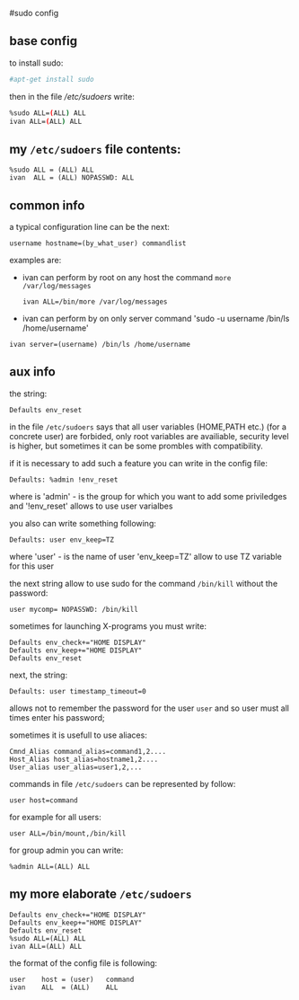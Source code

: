 #sudo config

## base config
to install sudo:
```sh
#apt-get install sudo 
```

then in the file */etc/sudoers* write:
```sh
%sudo ALL=(ALL) ALL 
ivan ALL=(ALL) ALL    
```

 
## my `/etc/sudoers` file contents:
```
%sudo ALL = (ALL) ALL 
ivan  ALL = (ALL) NOPASSWD: ALL  
```


## common info
a typical configuration line can be the next:
```
username hostname=(by_what_user) commandlist  
```

examples are:
- ivan can perform by root on any host the command `more /var/log/messages`
  ```
  ivan ALL=/bin/more /var/log/messages
  ```

- ivan can perform by <username> on only server command 'sudo -u username
/bin/ls /home/username'
```
ivan server=(username) /bin/ls /home/username 
```


## aux info
the string:
```
Defaults env_reset 
```
in the file `/etc/sudoers` says
that all user variables (HOME,PATH etc.) (for a concrete user) are forbided,
only root variables are availiable,
security level is higher, 
but sometimes it can be some prombles with compatibility.

if it is necessary to add such a feature you can write in the config file:
```
Defaults: %admin !env_reset 
```
where is 'admin' - is the group for which you want to add some priviledges
and '!env_reset' allows to use user varialbes

you also can write something following:
```
Defaults: user env_keep=TZ 
```
where 'user' - is the name of user
'env_keep=TZ' allow to use TZ variable for this user


the next string allow to use sudo for the command `/bin/kill` without the password:
```
user mycomp= NOPASSWD: /bin/kill 
```

sometimes for launching X-programs you must write:
```
Defaults env_check+="HOME DISPLAY"
Defaults env_keep+="HOME DISPLAY"  
Defaults env_reset                  
```

next, the string: 
```
Defaults: user timestamp_timeout=0 
```
allows not to remember the password for the user `user`
and so user must all times enter his password;

sometimes it is usefull to use aliaces:
```
Cmnd_Alias command_alias=command1,2....
Host_Alias host_alias=hostname1,2.... 
User_alias user_alias=user1,2,...      
```
 
commands in file `/etc/sudoers` can be represented by follow:
```
user host=command        
```

for example for all users:
```
user ALL=/bin/mount,/bin/kill
```

for group admin you can write:
```
%admin ALL=(ALL) ALL 
```
 
## my more elaborate `/etc/sudoers`
```
Defaults env_check+="HOME DISPLAY"
Defaults env_keep+="HOME DISPLAY"
Defaults env_reset
%sudo ALL=(ALL) ALL                     
ivan ALL=(ALL) ALL                       
```

the format of the config file is following:
```
user	host = (user)	command
ivan	ALL  = (ALL)    ALL
```

